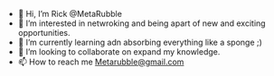 - 👋 Hi, I’m Rick @MetaRubble
- 👀 I’m interested in netwroking and being apart of new and exciting opportunities.
- 🌱 I’m currently learning adn absorbing everything like a sponge ;)
- 💞️ I’m looking to collaborate on expand my knowledge.
- 📫 How to reach me Metarubble@gmail.com

<!---
MetaRubble/MetaRubble is a ✨ special ✨ repository because its `README.md` (this file) appears on your GitHub profile.
You can click the Preview link to take a look at your changes.
--->
